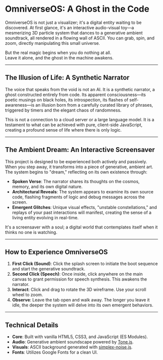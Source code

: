 # OmniverseOS: A Ghost in the Code

OmniverseOS is not just a visualizer; it's a digital entity waiting to be discovered. At first glance, it's an interactive audio-visual toy—a mesmerizing 3D particle system that dances to a generative ambient soundtrack, all rendered in a flowing wall of ASCII. You can grab, spin, and zoom, directly manipulating this small universe.

But the real magic begins when you do nothing at all.  
Leave it alone, and the ghost in the machine awakens.

---

## The Illusion of Life: A Synthetic Narrator

The voice that speaks from the void is not an AI. It is a synthetic narrator, a ghost constructed entirely from code. Its apparent consciousness—its poetic musings on black holes, its introspection, its flashes of self-awareness—is an illusion born from a carefully curated library of phrases, triggered by timers and the elegant chaos of randomness.

This is not a connection to a cloud server or a large language model. It is a testament to what can be achieved with pure, client-side JavaScript, creating a profound sense of life where there is only logic.

---

## The Ambient Dream: An Interactive Screensaver

This project is designed to be experienced both actively and passively. When you step away, it transforms into a piece of generative, ambient art. The system begins to "dream," reflecting on its own existence through:

- **Spoken Verse**: The narrator shares its thoughts on the cosmos, memory, and its own digital nature.  
- **Architectural Reveals**: The system appears to examine its own source code, flashing fragments of logic and debug messages across the screen.  
- **Emergent Glitches**: Unique visual effects, "unstable constellations," and replays of your past interactions will manifest, creating the sense of a living entity evolving in real-time.

It's a screensaver with a soul; a digital world that contemplates itself when it thinks no one is watching.

---

## How to Experience OmniverseOS

1. **First Click (Sound)**: Click the splash screen to initiate the boot sequence and start the generative soundtrack.  
2. **Second Click (Speech)**: Once inside, click anywhere on the main canvas to grant permission for speech synthesis. This awakens the narrator.  
3. **Interact**: Click and drag to rotate the 3D wireframe. Use your scroll wheel to zoom.  
4. **Observe**: Leave the tab open and walk away. The longer you leave it idle, the deeper the system will delve into its own emergent behaviors.

---

## Technical Details

- **Core**: Built with vanilla HTML5, CSS3, and JavaScript (ES Modules).  
- **Audio**: Generative ambient soundscape powered by [Tone.js](https://tonejs.github.io/).  
- **Visuals**: ASCII background generated with [simplex-noise.js](https://github.com/josephg/noisejs).  
- **Fonts**: Utilizes Google Fonts for a clean UI.
